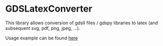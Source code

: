 # GDSLatexConverter
This library allows conversion of gdsII files / gdspy libraries to latex (and subsequent svg, pdf, png, jpeg, ...).

Usage example can be found <a href='/examples/inv_example.ipynb'>here</a>
